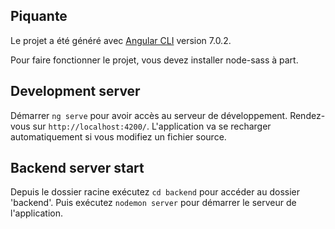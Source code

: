 ## Piquante

Le projet a été généré avec [Angular CLI](https://github.com/angular/angular-cli) version 7.0.2.

Pour faire fonctionner le projet, vous devez installer node-sass à part.

## Development server

Démarrer `ng serve` pour avoir accès au serveur de développement. Rendez-vous sur `http://localhost:4200/`. L'application va se recharger automatiquement si vous modifiez un fichier source.

## Backend server start

Depuis le dossier racine exécutez `cd backend` pour accéder au dossier 'backend'. Puis exécutez `nodemon server` pour démarrer le serveur de l'application.